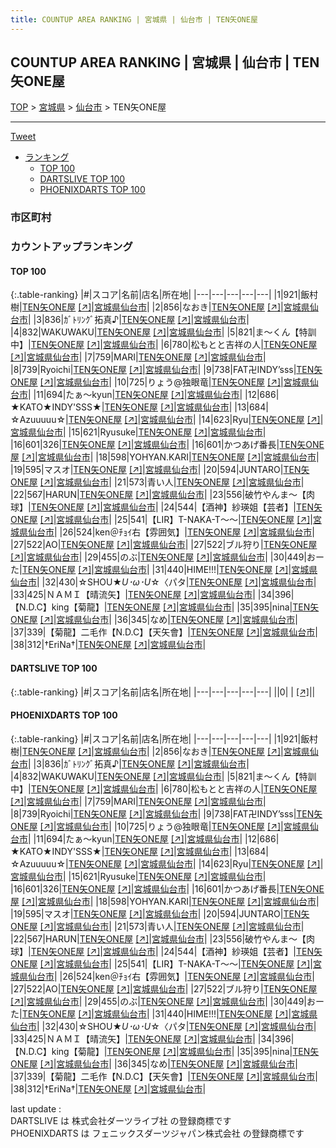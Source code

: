 ```yaml
---
title: COUNTUP AREA RANKING | 宮城県 | 仙台市 | TEN矢ONE屋
---
```

## COUNTUP AREA RANKING | 宮城県 | 仙台市 | TEN矢ONE屋

[TOP](/darts/rank/) > [宮城県](/darts/rank/宮城県/) > [仙台市](/darts/rank/宮城県/仙台市/) > TEN矢ONE屋

___

<a href="https://twitter.com/share?ref_src=twsrc%5Etfw" data-text="COUNTUP AREA RANKING | 宮城県仙台市TEN矢ONE屋" class="twitter-share-button" data-hashtags="DARTSLIVE,PHOENIXDARTS,darts,ダーツ" data-show-count="false">Tweet</a>

* [ランキング](#カウントアップランキング)
    * [TOP 100](#top-100)
    * [DARTSLIVE TOP 100](#dartslive-top-100)
    * [PHOENIXDARTS TOP 100](#phoenixdarts-top-100)

### 市区町村

<ul>

</ul>

### カウントアップランキング

#### TOP 100



{:.table-ranking}
|#|スコア|名前|店名|所在地|
|---|---|---|---|---|
|1|921|<span class="rank-name-pd">飯村 樹</span>|<a href="/darts/rank/shops/10358.html">TEN矢ONE屋</a> <a href="https://vs.phoenixdarts.com/jp/shop/shopDetailInfo/s_10358?s_seq=10358">[↗]</a>|<a href="/darts/rank/宮城県/仙台市">宮城県仙台市</a>|
|2|856|<span class="rank-name-pd">なおき</span>|<a href="/darts/rank/shops/10358.html">TEN矢ONE屋</a> <a href="https://vs.phoenixdarts.com/jp/shop/shopDetailInfo/s_10358?s_seq=10358">[↗]</a>|<a href="/darts/rank/宮城県/仙台市">宮城県仙台市</a>|
|3|836|<span class="rank-name-pd">ｶﾞﾄﾘﾝｸﾞ拓真♪</span>|<a href="/darts/rank/shops/10358.html">TEN矢ONE屋</a> <a href="https://vs.phoenixdarts.com/jp/shop/shopDetailInfo/s_10358?s_seq=10358">[↗]</a>|<a href="/darts/rank/宮城県/仙台市">宮城県仙台市</a>|
|4|832|<span class="rank-name-pd">WAKUWAKU</span>|<a href="/darts/rank/shops/10358.html">TEN矢ONE屋</a> <a href="https://vs.phoenixdarts.com/jp/shop/shopDetailInfo/s_10358?s_seq=10358">[↗]</a>|<a href="/darts/rank/宮城県/仙台市">宮城県仙台市</a>|
|5|821|<span class="rank-name-pd">ま～くん【特訓中】</span>|<a href="/darts/rank/shops/10358.html">TEN矢ONE屋</a> <a href="https://vs.phoenixdarts.com/jp/shop/shopDetailInfo/s_10358?s_seq=10358">[↗]</a>|<a href="/darts/rank/宮城県/仙台市">宮城県仙台市</a>|
|6|780|<span class="rank-name-pd">松もとと吉祥の人</span>|<a href="/darts/rank/shops/10358.html">TEN矢ONE屋</a> <a href="https://vs.phoenixdarts.com/jp/shop/shopDetailInfo/s_10358?s_seq=10358">[↗]</a>|<a href="/darts/rank/宮城県/仙台市">宮城県仙台市</a>|
|7|759|<span class="rank-name-pd">MARI</span>|<a href="/darts/rank/shops/10358.html">TEN矢ONE屋</a> <a href="https://vs.phoenixdarts.com/jp/shop/shopDetailInfo/s_10358?s_seq=10358">[↗]</a>|<a href="/darts/rank/宮城県/仙台市">宮城県仙台市</a>|
|8|739|<span class="rank-name-pd">Ryoichi</span>|<a href="/darts/rank/shops/10358.html">TEN矢ONE屋</a> <a href="https://vs.phoenixdarts.com/jp/shop/shopDetailInfo/s_10358?s_seq=10358">[↗]</a>|<a href="/darts/rank/宮城県/仙台市">宮城県仙台市</a>|
|9|738|<span class="rank-name-pd">FAT卍INDY’sss</span>|<a href="/darts/rank/shops/10358.html">TEN矢ONE屋</a> <a href="https://vs.phoenixdarts.com/jp/shop/shopDetailInfo/s_10358?s_seq=10358">[↗]</a>|<a href="/darts/rank/宮城県/仙台市">宮城県仙台市</a>|
|10|725|<span class="rank-name-pd">りょう@独眼竜</span>|<a href="/darts/rank/shops/10358.html">TEN矢ONE屋</a> <a href="https://vs.phoenixdarts.com/jp/shop/shopDetailInfo/s_10358?s_seq=10358">[↗]</a>|<a href="/darts/rank/宮城県/仙台市">宮城県仙台市</a>|
|11|694|<span class="rank-name-pd">たぁ～kyun</span>|<a href="/darts/rank/shops/10358.html">TEN矢ONE屋</a> <a href="https://vs.phoenixdarts.com/jp/shop/shopDetailInfo/s_10358?s_seq=10358">[↗]</a>|<a href="/darts/rank/宮城県/仙台市">宮城県仙台市</a>|
|12|686|<span class="rank-name-pd">★KATO★INDY&#x27;SSS★</span>|<a href="/darts/rank/shops/10358.html">TEN矢ONE屋</a> <a href="https://vs.phoenixdarts.com/jp/shop/shopDetailInfo/s_10358?s_seq=10358">[↗]</a>|<a href="/darts/rank/宮城県/仙台市">宮城県仙台市</a>|
|13|684|<span class="rank-name-pd">☆Azuuuuu☆</span>|<a href="/darts/rank/shops/10358.html">TEN矢ONE屋</a> <a href="https://vs.phoenixdarts.com/jp/shop/shopDetailInfo/s_10358?s_seq=10358">[↗]</a>|<a href="/darts/rank/宮城県/仙台市">宮城県仙台市</a>|
|14|623|<span class="rank-name-pd">Ryu</span>|<a href="/darts/rank/shops/10358.html">TEN矢ONE屋</a> <a href="https://vs.phoenixdarts.com/jp/shop/shopDetailInfo/s_10358?s_seq=10358">[↗]</a>|<a href="/darts/rank/宮城県/仙台市">宮城県仙台市</a>|
|15|621|<span class="rank-name-pd">Ryusuke</span>|<a href="/darts/rank/shops/10358.html">TEN矢ONE屋</a> <a href="https://vs.phoenixdarts.com/jp/shop/shopDetailInfo/s_10358?s_seq=10358">[↗]</a>|<a href="/darts/rank/宮城県/仙台市">宮城県仙台市</a>|
|16|601|<span class="rank-name-pd">326</span>|<a href="/darts/rank/shops/10358.html">TEN矢ONE屋</a> <a href="https://vs.phoenixdarts.com/jp/shop/shopDetailInfo/s_10358?s_seq=10358">[↗]</a>|<a href="/darts/rank/宮城県/仙台市">宮城県仙台市</a>|
|16|601|<span class="rank-name-pd">かつあげ番長</span>|<a href="/darts/rank/shops/10358.html">TEN矢ONE屋</a> <a href="https://vs.phoenixdarts.com/jp/shop/shopDetailInfo/s_10358?s_seq=10358">[↗]</a>|<a href="/darts/rank/宮城県/仙台市">宮城県仙台市</a>|
|18|598|<span class="rank-name-pd">YOHYAN.KARI</span>|<a href="/darts/rank/shops/10358.html">TEN矢ONE屋</a> <a href="https://vs.phoenixdarts.com/jp/shop/shopDetailInfo/s_10358?s_seq=10358">[↗]</a>|<a href="/darts/rank/宮城県/仙台市">宮城県仙台市</a>|
|19|595|<span class="rank-name-pd">マスオ</span>|<a href="/darts/rank/shops/10358.html">TEN矢ONE屋</a> <a href="https://vs.phoenixdarts.com/jp/shop/shopDetailInfo/s_10358?s_seq=10358">[↗]</a>|<a href="/darts/rank/宮城県/仙台市">宮城県仙台市</a>|
|20|594|<span class="rank-name-pd">JUNTARO</span>|<a href="/darts/rank/shops/10358.html">TEN矢ONE屋</a> <a href="https://vs.phoenixdarts.com/jp/shop/shopDetailInfo/s_10358?s_seq=10358">[↗]</a>|<a href="/darts/rank/宮城県/仙台市">宮城県仙台市</a>|
|21|573|<span class="rank-name-pd">青い人</span>|<a href="/darts/rank/shops/10358.html">TEN矢ONE屋</a> <a href="https://vs.phoenixdarts.com/jp/shop/shopDetailInfo/s_10358?s_seq=10358">[↗]</a>|<a href="/darts/rank/宮城県/仙台市">宮城県仙台市</a>|
|22|567|<span class="rank-name-pd">HARUN</span>|<a href="/darts/rank/shops/10358.html">TEN矢ONE屋</a> <a href="https://vs.phoenixdarts.com/jp/shop/shopDetailInfo/s_10358?s_seq=10358">[↗]</a>|<a href="/darts/rank/宮城県/仙台市">宮城県仙台市</a>|
|23|556|<span class="rank-name-pd">破竹やんま～【肉球】</span>|<a href="/darts/rank/shops/10358.html">TEN矢ONE屋</a> <a href="https://vs.phoenixdarts.com/jp/shop/shopDetailInfo/s_10358?s_seq=10358">[↗]</a>|<a href="/darts/rank/宮城県/仙台市">宮城県仙台市</a>|
|24|544|<span class="rank-name-pd">【酒神】紗瑛姐【芸者】</span>|<a href="/darts/rank/shops/10358.html">TEN矢ONE屋</a> <a href="https://vs.phoenixdarts.com/jp/shop/shopDetailInfo/s_10358?s_seq=10358">[↗]</a>|<a href="/darts/rank/宮城県/仙台市">宮城県仙台市</a>|
|25|541|<span class="rank-name-pd">【LIR】T-NAKA-T〜〜</span>|<a href="/darts/rank/shops/10358.html">TEN矢ONE屋</a> <a href="https://vs.phoenixdarts.com/jp/shop/shopDetailInfo/s_10358?s_seq=10358">[↗]</a>|<a href="/darts/rank/宮城県/仙台市">宮城県仙台市</a>|
|26|524|<span class="rank-name-pd">ken＠ﾁｮｲ右【雰囲気】</span>|<a href="/darts/rank/shops/10358.html">TEN矢ONE屋</a> <a href="https://vs.phoenixdarts.com/jp/shop/shopDetailInfo/s_10358?s_seq=10358">[↗]</a>|<a href="/darts/rank/宮城県/仙台市">宮城県仙台市</a>|
|27|522|<span class="rank-name-pd">AO</span>|<a href="/darts/rank/shops/10358.html">TEN矢ONE屋</a> <a href="https://vs.phoenixdarts.com/jp/shop/shopDetailInfo/s_10358?s_seq=10358">[↗]</a>|<a href="/darts/rank/宮城県/仙台市">宮城県仙台市</a>|
|27|522|<span class="rank-name-pd">ブル狩り</span>|<a href="/darts/rank/shops/10358.html">TEN矢ONE屋</a> <a href="https://vs.phoenixdarts.com/jp/shop/shopDetailInfo/s_10358?s_seq=10358">[↗]</a>|<a href="/darts/rank/宮城県/仙台市">宮城県仙台市</a>|
|29|455|<span class="rank-name-pd">のぶ</span>|<a href="/darts/rank/shops/10358.html">TEN矢ONE屋</a> <a href="https://vs.phoenixdarts.com/jp/shop/shopDetailInfo/s_10358?s_seq=10358">[↗]</a>|<a href="/darts/rank/宮城県/仙台市">宮城県仙台市</a>|
|30|449|<span class="rank-name-pd">おーた</span>|<a href="/darts/rank/shops/10358.html">TEN矢ONE屋</a> <a href="https://vs.phoenixdarts.com/jp/shop/shopDetailInfo/s_10358?s_seq=10358">[↗]</a>|<a href="/darts/rank/宮城県/仙台市">宮城県仙台市</a>|
|31|440|<span class="rank-name-pd">HIME!!!</span>|<a href="/darts/rank/shops/10358.html">TEN矢ONE屋</a> <a href="https://vs.phoenixdarts.com/jp/shop/shopDetailInfo/s_10358?s_seq=10358">[↗]</a>|<a href="/darts/rank/宮城県/仙台市">宮城県仙台市</a>|
|32|430|<span class="rank-name-pd">☆SHOU★*U･ω･U*☆〈パタ</span>|<a href="/darts/rank/shops/10358.html">TEN矢ONE屋</a> <a href="https://vs.phoenixdarts.com/jp/shop/shopDetailInfo/s_10358?s_seq=10358">[↗]</a>|<a href="/darts/rank/宮城県/仙台市">宮城県仙台市</a>|
|33|425|<span class="rank-name-pd">ＮＡＭＩ【晴流矢】</span>|<a href="/darts/rank/shops/10358.html">TEN矢ONE屋</a> <a href="https://vs.phoenixdarts.com/jp/shop/shopDetailInfo/s_10358?s_seq=10358">[↗]</a>|<a href="/darts/rank/宮城県/仙台市">宮城県仙台市</a>|
|34|396|<span class="rank-name-pd">【N.D.C】king【菊龍】</span>|<a href="/darts/rank/shops/10358.html">TEN矢ONE屋</a> <a href="https://vs.phoenixdarts.com/jp/shop/shopDetailInfo/s_10358?s_seq=10358">[↗]</a>|<a href="/darts/rank/宮城県/仙台市">宮城県仙台市</a>|
|35|395|<span class="rank-name-pd">nina</span>|<a href="/darts/rank/shops/10358.html">TEN矢ONE屋</a> <a href="https://vs.phoenixdarts.com/jp/shop/shopDetailInfo/s_10358?s_seq=10358">[↗]</a>|<a href="/darts/rank/宮城県/仙台市">宮城県仙台市</a>|
|36|345|<span class="rank-name-pd">なめ</span>|<a href="/darts/rank/shops/10358.html">TEN矢ONE屋</a> <a href="https://vs.phoenixdarts.com/jp/shop/shopDetailInfo/s_10358?s_seq=10358">[↗]</a>|<a href="/darts/rank/宮城県/仙台市">宮城県仙台市</a>|
|37|339|<span class="rank-name-pd">【菊龍】二毛作【N.D.C】【天矢會】</span>|<a href="/darts/rank/shops/10358.html">TEN矢ONE屋</a> <a href="https://vs.phoenixdarts.com/jp/shop/shopDetailInfo/s_10358?s_seq=10358">[↗]</a>|<a href="/darts/rank/宮城県/仙台市">宮城県仙台市</a>|
|38|312|<span class="rank-name-pd">†EriNa†</span>|<a href="/darts/rank/shops/10358.html">TEN矢ONE屋</a> <a href="https://vs.phoenixdarts.com/jp/shop/shopDetailInfo/s_10358?s_seq=10358">[↗]</a>|<a href="/darts/rank/宮城県/仙台市">宮城県仙台市</a>|


#### DARTSLIVE TOP 100



{:.table-ranking}
|#|スコア|名前|店名|所在地|
|---|---|---|---|---|
||0|<span class="rank-name-dl"> </span>|<a href="/darts/rank/shops/.html"></a> <a href="">[↗]</a>|<a href="/darts/rank//"></a>|


#### PHOENIXDARTS TOP 100



{:.table-ranking}
|#|スコア|名前|店名|所在地|
|---|---|---|---|---|
|1|921|<span class="rank-name-pd">飯村 樹</span>|<a href="/darts/rank/shops/10358.html">TEN矢ONE屋</a> <a href="https://vs.phoenixdarts.com/jp/shop/shopDetailInfo/s_10358?s_seq=10358">[↗]</a>|<a href="/darts/rank/宮城県/仙台市">宮城県仙台市</a>|
|2|856|<span class="rank-name-pd">なおき</span>|<a href="/darts/rank/shops/10358.html">TEN矢ONE屋</a> <a href="https://vs.phoenixdarts.com/jp/shop/shopDetailInfo/s_10358?s_seq=10358">[↗]</a>|<a href="/darts/rank/宮城県/仙台市">宮城県仙台市</a>|
|3|836|<span class="rank-name-pd">ｶﾞﾄﾘﾝｸﾞ拓真♪</span>|<a href="/darts/rank/shops/10358.html">TEN矢ONE屋</a> <a href="https://vs.phoenixdarts.com/jp/shop/shopDetailInfo/s_10358?s_seq=10358">[↗]</a>|<a href="/darts/rank/宮城県/仙台市">宮城県仙台市</a>|
|4|832|<span class="rank-name-pd">WAKUWAKU</span>|<a href="/darts/rank/shops/10358.html">TEN矢ONE屋</a> <a href="https://vs.phoenixdarts.com/jp/shop/shopDetailInfo/s_10358?s_seq=10358">[↗]</a>|<a href="/darts/rank/宮城県/仙台市">宮城県仙台市</a>|
|5|821|<span class="rank-name-pd">ま～くん【特訓中】</span>|<a href="/darts/rank/shops/10358.html">TEN矢ONE屋</a> <a href="https://vs.phoenixdarts.com/jp/shop/shopDetailInfo/s_10358?s_seq=10358">[↗]</a>|<a href="/darts/rank/宮城県/仙台市">宮城県仙台市</a>|
|6|780|<span class="rank-name-pd">松もとと吉祥の人</span>|<a href="/darts/rank/shops/10358.html">TEN矢ONE屋</a> <a href="https://vs.phoenixdarts.com/jp/shop/shopDetailInfo/s_10358?s_seq=10358">[↗]</a>|<a href="/darts/rank/宮城県/仙台市">宮城県仙台市</a>|
|7|759|<span class="rank-name-pd">MARI</span>|<a href="/darts/rank/shops/10358.html">TEN矢ONE屋</a> <a href="https://vs.phoenixdarts.com/jp/shop/shopDetailInfo/s_10358?s_seq=10358">[↗]</a>|<a href="/darts/rank/宮城県/仙台市">宮城県仙台市</a>|
|8|739|<span class="rank-name-pd">Ryoichi</span>|<a href="/darts/rank/shops/10358.html">TEN矢ONE屋</a> <a href="https://vs.phoenixdarts.com/jp/shop/shopDetailInfo/s_10358?s_seq=10358">[↗]</a>|<a href="/darts/rank/宮城県/仙台市">宮城県仙台市</a>|
|9|738|<span class="rank-name-pd">FAT卍INDY’sss</span>|<a href="/darts/rank/shops/10358.html">TEN矢ONE屋</a> <a href="https://vs.phoenixdarts.com/jp/shop/shopDetailInfo/s_10358?s_seq=10358">[↗]</a>|<a href="/darts/rank/宮城県/仙台市">宮城県仙台市</a>|
|10|725|<span class="rank-name-pd">りょう@独眼竜</span>|<a href="/darts/rank/shops/10358.html">TEN矢ONE屋</a> <a href="https://vs.phoenixdarts.com/jp/shop/shopDetailInfo/s_10358?s_seq=10358">[↗]</a>|<a href="/darts/rank/宮城県/仙台市">宮城県仙台市</a>|
|11|694|<span class="rank-name-pd">たぁ～kyun</span>|<a href="/darts/rank/shops/10358.html">TEN矢ONE屋</a> <a href="https://vs.phoenixdarts.com/jp/shop/shopDetailInfo/s_10358?s_seq=10358">[↗]</a>|<a href="/darts/rank/宮城県/仙台市">宮城県仙台市</a>|
|12|686|<span class="rank-name-pd">★KATO★INDY&#x27;SSS★</span>|<a href="/darts/rank/shops/10358.html">TEN矢ONE屋</a> <a href="https://vs.phoenixdarts.com/jp/shop/shopDetailInfo/s_10358?s_seq=10358">[↗]</a>|<a href="/darts/rank/宮城県/仙台市">宮城県仙台市</a>|
|13|684|<span class="rank-name-pd">☆Azuuuuu☆</span>|<a href="/darts/rank/shops/10358.html">TEN矢ONE屋</a> <a href="https://vs.phoenixdarts.com/jp/shop/shopDetailInfo/s_10358?s_seq=10358">[↗]</a>|<a href="/darts/rank/宮城県/仙台市">宮城県仙台市</a>|
|14|623|<span class="rank-name-pd">Ryu</span>|<a href="/darts/rank/shops/10358.html">TEN矢ONE屋</a> <a href="https://vs.phoenixdarts.com/jp/shop/shopDetailInfo/s_10358?s_seq=10358">[↗]</a>|<a href="/darts/rank/宮城県/仙台市">宮城県仙台市</a>|
|15|621|<span class="rank-name-pd">Ryusuke</span>|<a href="/darts/rank/shops/10358.html">TEN矢ONE屋</a> <a href="https://vs.phoenixdarts.com/jp/shop/shopDetailInfo/s_10358?s_seq=10358">[↗]</a>|<a href="/darts/rank/宮城県/仙台市">宮城県仙台市</a>|
|16|601|<span class="rank-name-pd">326</span>|<a href="/darts/rank/shops/10358.html">TEN矢ONE屋</a> <a href="https://vs.phoenixdarts.com/jp/shop/shopDetailInfo/s_10358?s_seq=10358">[↗]</a>|<a href="/darts/rank/宮城県/仙台市">宮城県仙台市</a>|
|16|601|<span class="rank-name-pd">かつあげ番長</span>|<a href="/darts/rank/shops/10358.html">TEN矢ONE屋</a> <a href="https://vs.phoenixdarts.com/jp/shop/shopDetailInfo/s_10358?s_seq=10358">[↗]</a>|<a href="/darts/rank/宮城県/仙台市">宮城県仙台市</a>|
|18|598|<span class="rank-name-pd">YOHYAN.KARI</span>|<a href="/darts/rank/shops/10358.html">TEN矢ONE屋</a> <a href="https://vs.phoenixdarts.com/jp/shop/shopDetailInfo/s_10358?s_seq=10358">[↗]</a>|<a href="/darts/rank/宮城県/仙台市">宮城県仙台市</a>|
|19|595|<span class="rank-name-pd">マスオ</span>|<a href="/darts/rank/shops/10358.html">TEN矢ONE屋</a> <a href="https://vs.phoenixdarts.com/jp/shop/shopDetailInfo/s_10358?s_seq=10358">[↗]</a>|<a href="/darts/rank/宮城県/仙台市">宮城県仙台市</a>|
|20|594|<span class="rank-name-pd">JUNTARO</span>|<a href="/darts/rank/shops/10358.html">TEN矢ONE屋</a> <a href="https://vs.phoenixdarts.com/jp/shop/shopDetailInfo/s_10358?s_seq=10358">[↗]</a>|<a href="/darts/rank/宮城県/仙台市">宮城県仙台市</a>|
|21|573|<span class="rank-name-pd">青い人</span>|<a href="/darts/rank/shops/10358.html">TEN矢ONE屋</a> <a href="https://vs.phoenixdarts.com/jp/shop/shopDetailInfo/s_10358?s_seq=10358">[↗]</a>|<a href="/darts/rank/宮城県/仙台市">宮城県仙台市</a>|
|22|567|<span class="rank-name-pd">HARUN</span>|<a href="/darts/rank/shops/10358.html">TEN矢ONE屋</a> <a href="https://vs.phoenixdarts.com/jp/shop/shopDetailInfo/s_10358?s_seq=10358">[↗]</a>|<a href="/darts/rank/宮城県/仙台市">宮城県仙台市</a>|
|23|556|<span class="rank-name-pd">破竹やんま～【肉球】</span>|<a href="/darts/rank/shops/10358.html">TEN矢ONE屋</a> <a href="https://vs.phoenixdarts.com/jp/shop/shopDetailInfo/s_10358?s_seq=10358">[↗]</a>|<a href="/darts/rank/宮城県/仙台市">宮城県仙台市</a>|
|24|544|<span class="rank-name-pd">【酒神】紗瑛姐【芸者】</span>|<a href="/darts/rank/shops/10358.html">TEN矢ONE屋</a> <a href="https://vs.phoenixdarts.com/jp/shop/shopDetailInfo/s_10358?s_seq=10358">[↗]</a>|<a href="/darts/rank/宮城県/仙台市">宮城県仙台市</a>|
|25|541|<span class="rank-name-pd">【LIR】T-NAKA-T〜〜</span>|<a href="/darts/rank/shops/10358.html">TEN矢ONE屋</a> <a href="https://vs.phoenixdarts.com/jp/shop/shopDetailInfo/s_10358?s_seq=10358">[↗]</a>|<a href="/darts/rank/宮城県/仙台市">宮城県仙台市</a>|
|26|524|<span class="rank-name-pd">ken＠ﾁｮｲ右【雰囲気】</span>|<a href="/darts/rank/shops/10358.html">TEN矢ONE屋</a> <a href="https://vs.phoenixdarts.com/jp/shop/shopDetailInfo/s_10358?s_seq=10358">[↗]</a>|<a href="/darts/rank/宮城県/仙台市">宮城県仙台市</a>|
|27|522|<span class="rank-name-pd">AO</span>|<a href="/darts/rank/shops/10358.html">TEN矢ONE屋</a> <a href="https://vs.phoenixdarts.com/jp/shop/shopDetailInfo/s_10358?s_seq=10358">[↗]</a>|<a href="/darts/rank/宮城県/仙台市">宮城県仙台市</a>|
|27|522|<span class="rank-name-pd">ブル狩り</span>|<a href="/darts/rank/shops/10358.html">TEN矢ONE屋</a> <a href="https://vs.phoenixdarts.com/jp/shop/shopDetailInfo/s_10358?s_seq=10358">[↗]</a>|<a href="/darts/rank/宮城県/仙台市">宮城県仙台市</a>|
|29|455|<span class="rank-name-pd">のぶ</span>|<a href="/darts/rank/shops/10358.html">TEN矢ONE屋</a> <a href="https://vs.phoenixdarts.com/jp/shop/shopDetailInfo/s_10358?s_seq=10358">[↗]</a>|<a href="/darts/rank/宮城県/仙台市">宮城県仙台市</a>|
|30|449|<span class="rank-name-pd">おーた</span>|<a href="/darts/rank/shops/10358.html">TEN矢ONE屋</a> <a href="https://vs.phoenixdarts.com/jp/shop/shopDetailInfo/s_10358?s_seq=10358">[↗]</a>|<a href="/darts/rank/宮城県/仙台市">宮城県仙台市</a>|
|31|440|<span class="rank-name-pd">HIME!!!</span>|<a href="/darts/rank/shops/10358.html">TEN矢ONE屋</a> <a href="https://vs.phoenixdarts.com/jp/shop/shopDetailInfo/s_10358?s_seq=10358">[↗]</a>|<a href="/darts/rank/宮城県/仙台市">宮城県仙台市</a>|
|32|430|<span class="rank-name-pd">☆SHOU★*U･ω･U*☆〈パタ</span>|<a href="/darts/rank/shops/10358.html">TEN矢ONE屋</a> <a href="https://vs.phoenixdarts.com/jp/shop/shopDetailInfo/s_10358?s_seq=10358">[↗]</a>|<a href="/darts/rank/宮城県/仙台市">宮城県仙台市</a>|
|33|425|<span class="rank-name-pd">ＮＡＭＩ【晴流矢】</span>|<a href="/darts/rank/shops/10358.html">TEN矢ONE屋</a> <a href="https://vs.phoenixdarts.com/jp/shop/shopDetailInfo/s_10358?s_seq=10358">[↗]</a>|<a href="/darts/rank/宮城県/仙台市">宮城県仙台市</a>|
|34|396|<span class="rank-name-pd">【N.D.C】king【菊龍】</span>|<a href="/darts/rank/shops/10358.html">TEN矢ONE屋</a> <a href="https://vs.phoenixdarts.com/jp/shop/shopDetailInfo/s_10358?s_seq=10358">[↗]</a>|<a href="/darts/rank/宮城県/仙台市">宮城県仙台市</a>|
|35|395|<span class="rank-name-pd">nina</span>|<a href="/darts/rank/shops/10358.html">TEN矢ONE屋</a> <a href="https://vs.phoenixdarts.com/jp/shop/shopDetailInfo/s_10358?s_seq=10358">[↗]</a>|<a href="/darts/rank/宮城県/仙台市">宮城県仙台市</a>|
|36|345|<span class="rank-name-pd">なめ</span>|<a href="/darts/rank/shops/10358.html">TEN矢ONE屋</a> <a href="https://vs.phoenixdarts.com/jp/shop/shopDetailInfo/s_10358?s_seq=10358">[↗]</a>|<a href="/darts/rank/宮城県/仙台市">宮城県仙台市</a>|
|37|339|<span class="rank-name-pd">【菊龍】二毛作【N.D.C】【天矢會】</span>|<a href="/darts/rank/shops/10358.html">TEN矢ONE屋</a> <a href="https://vs.phoenixdarts.com/jp/shop/shopDetailInfo/s_10358?s_seq=10358">[↗]</a>|<a href="/darts/rank/宮城県/仙台市">宮城県仙台市</a>|
|38|312|<span class="rank-name-pd">†EriNa†</span>|<a href="/darts/rank/shops/10358.html">TEN矢ONE屋</a> <a href="https://vs.phoenixdarts.com/jp/shop/shopDetailInfo/s_10358?s_seq=10358">[↗]</a>|<a href="/darts/rank/宮城県/仙台市">宮城県仙台市</a>|


<div class="footer border-top border-gray-light mt-5 pt-3 text-right text-gray">
    last update : <span style="font-weight: italic" id="foot_last_modified"></span><br />
    DARTSLIVE は 株式会社ダーツライブ社 の登録商標です<br />
    PHOENIXDARTS は フェニックスダーツジャパン株式会社 の登録商標です<br />
</div>

<script src="https://cdnjs.cloudflare.com/ajax/libs/jquery.tablesorter/2.31.3/js/jquery.tablesorter.min.js" integrity="sha512-qzgd5cYSZcosqpzpn7zF2ZId8f/8CHmFKZ8j7mU4OUXTNRd5g+ZHBPsgKEwoqxCtdQvExE5LprwwPAgoicguNg==" crossorigin="anonymous" referrerpolicy="no-referrer"></script>
<link rel="stylesheet" href="https://cdnjs.cloudflare.com/ajax/libs/jquery.tablesorter/2.31.3/css/theme.default.min.css" integrity="sha512-wghhOJkjQX0Lh3NSWvNKeZ0ZpNn+SPVXX1Qyc9OCaogADktxrBiBdKGDoqVUOyhStvMBmJQ8ZdMHiR3wuEq8+w==" crossorigin="anonymous" referrerpolicy="no-referrer" />
<script>
$(function() {
    $(".table-ranking").tablesorter({sortList:[[0, 0]]});
    $("#foot_last_modified").text(formatDate(new Date(document.lastModified), 'yyyy-MM-dd HH:mm:ss'));
});
</script>

<script async src="https://platform.twitter.com/widgets.js" charset="utf-8"></script>